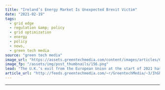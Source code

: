 ```yaml
---
title: "Ireland’s Energy Market Is Unexpected Brexit Victim"
date: "2021-02-19"
tags: 
  - grid edge
  - regulation &amp; policy
  - grid optimization
  - energy
  - policy
  - news,
  - green tech media
source: "green tech media"
image_url: "https://assets.greentechmedia.com/content/images/articles/Cloosh_Valley_Wind_Farm_Ireland_Credit_SSE_XL.jpeg"
image_fp: "/assets/img/post_thumbnails/156.png"
lead: "The U.K.’s exit from the European Union at the start of 2021 has somewhat predictably affected British business sectors ranging from musicians to lobster exporters. But there’s another Brexit victim that had nothing to do with the U.K.’s departure fr ..."
article_url: "http://feeds.greentechmedia.com/~r/GreentechMedia/~3/IhGhcCakaQg/irelands-energy-market-is-unexpected-brexit-victim"
---
```


---
